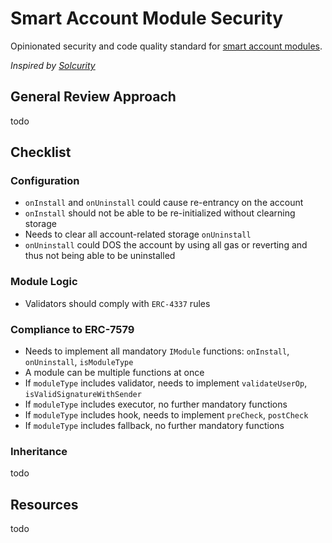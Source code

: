 # Smart Account Module Security

Opinionated security and code quality standard for [smart account modules](https://blog.rhinestone.wtf/wtf-is-modular-account-abstraction-7f1621604812).

_Inspired by [Solcurity](https://github.com/transmissions11/solcurity)_

## General Review Approach

todo

## Checklist

### Configuration

- `onInstall` and `onUninstall` could cause re-entrancy on the account
- `onInstall` should not be able to be re-initialized without clearning storage
- Needs to clear all account-related storage `onUninstall`
- `onUninstall` could DOS the account by using all gas or reverting and thus not being able to be uninstalled

### Module Logic

- Validators should comply with `ERC-4337` rules

### Compliance to ERC-7579

- Needs to implement all mandatory `IModule` functions: `onInstall`, `onUninstall`, `isModuleType`
- A module can be multiple functions at once
- If `moduleType` includes validator, needs to implement `validateUserOp`, `isValidSignatureWithSender`
- If `moduleType` includes executor, no further mandatory functions
- If `moduleType` includes hook, needs to implement `preCheck`, `postCheck`
- If `moduleType` includes fallback, no further mandatory functions

### Inheritance

todo

## Resources

todo
